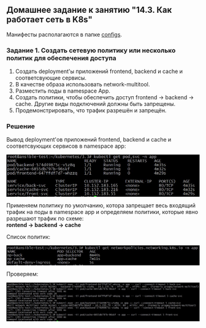 ## Домашнее задание к занятию "14.3. Как работает сеть в K8s"

Манифесты располагаются в папке [configs](./configs/).

### Задание 1. Создать сетевую политику или несколько политик для обеспечения доступа

1. Создать deployment'ы приложений frontend, backend и cache и соответсвующие сервисы.
2. В качестве образа использовать network-multitool.
3. Разместить поды в namespace App.
4. Создать политики, чтобы обеспечить доступ frontend -> backend -> cache. Другие виды подключений должны быть запрещены.
5. Продемонстрировать, что трафик разрешён и запрещён.

### Решение

Вывод deployment'ов приложений frontend, backend и cache и соответсвующих сервисов в namespace app:

<img align="top" src="img/deploy.jpg">		<!--![deploy](img/deploy.jpg)-->

Применяем политику по умолчанию, котора запрещает весь входящий трафик на поды в namespace app и определяем политики, которые явно разрешают трафик по схеме:  
**rontend -> backend -> cache**

Список политик:

<img align="top" src="img/policies.jpg">		<!--![policies](img/policies.jpg)-->

Проверяем:

<img align="top" src="img/check.jpg">		<!--![check](img/check.jpg)-->